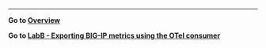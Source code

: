 
---
**Go to [Overview](docs/overview.md)**

**Go to [LabB - Exporting BIG-IP metrics using the OTel consumer](labA.md)**